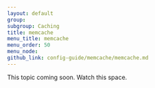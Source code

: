 ```yaml
---
layout: default
group: 
subgroup: Caching
title: memcache
menu_title: memcache
menu_order: 50
menu_node: 
github_link: config-guide/memcache/memcache.md
---
```


This topic coming soon. Watch this space.
